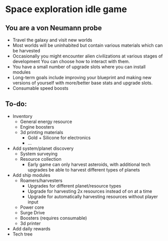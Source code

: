 # Space exploration idle game

## You are a von Neumann probe
* Travel the galaxy and visit new worlds
* Most worlds will be uninhabited but contain various materials which can be harvested
* Occasionally you might encounter alien civilizations at various stages of development
You can choose how to interact with them.
* You have a small number of upgrade slots where you can install modules
* Long-term goals include improving your blueprint and making new versions of yourself with more/better base stats and upgrade slots.
* Consumable speed boosts

## To-do:
* Inventory
  * General energy resource
  * Engine boosters
  * 3d printing materials
    * Gold + Silicone for electronics
    * ...
* Add system/planet discovery
  * System surveying
  * Resource collection
    * Early game can only harvest asteroids, with additional tech upgrades be able to harvest different types of planets
* Add ship modules
  * Roamers/harvesters
    * Upgrades for different planet/resource types
    * Upgrade for harvesting 2x resources instead of on at a time
    * Upgrade for automatically harvesting resources without player input
  * Power core
  * Surge Drive
  * Boosters (requires consumable)
  * 3d printer
* Add daily rewards
* Tech tree

